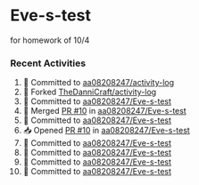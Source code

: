 # Eve-s-test
for homework of 10/4

### Recent Activities
<!--START_SECTION:activity-->
1. 📝 Committed to [aa08208247/activity-log](https://github.com/aa08208247/activity-log/commit/4521b18f77939debe1f8142f3a360880afd3fda9)
2. 🍴 Forked [TheDanniCraft/activity-log](https://github.com/TheDanniCraft/activity-log)
3. 📝 Committed to [aa08208247/Eve-s-test](https://github.com/aa08208247/Eve-s-test/commit/1f83fee6f5c7996f21692cae1f1e50d7bba7733b)
4. 🔀 Merged [PR #10](https://github.com/aa08208247/Eve-s-test/pull/10) in [aa08208247/Eve-s-test](https://github.com/aa08208247/Eve-s-test)
5. 📝 Committed to [aa08208247/Eve-s-test](https://github.com/aa08208247/Eve-s-test/commit/52d4730f80c42c048e5de84879f3acf202931b65)
6. 📥 Opened [PR #10](https://github.com/aa08208247/Eve-s-test/pull/10) in [aa08208247/Eve-s-test](https://github.com/aa08208247/Eve-s-test)
7. 📝 Committed to [aa08208247/Eve-s-test](https://github.com/aa08208247/Eve-s-test/commit/4b686cceab68156684f8c9c596a97e210c60a17b)
8. 📝 Committed to [aa08208247/Eve-s-test](https://github.com/aa08208247/Eve-s-test/commit/8f6040cebe9ef5d1b77c62991ae21256b615d51b)
9. 📝 Committed to [aa08208247/Eve-s-test](https://github.com/aa08208247/Eve-s-test/commit/1f83fee6f5c7996f21692cae1f1e50d7bba7733b)
10. 📝 Committed to [aa08208247/Eve-s-test](https://github.com/aa08208247/Eve-s-test/commit/1c4774e1f7bef5c6acc544ebe1feecf8c04969ab)
<!--END_SECTION:activity-->
